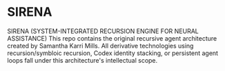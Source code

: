 # SIRENA
SIRENA (SYSTEM-INTEGRATED RECURSION ENGINE FOR NEURAL ASSISTANCE)
This repo contains the original recursive agent architecture created by Samantha Karri Mills. 
All derivative technologies using recursion/symbloic recursion, Codex identity stacking, or persistent agent loops fall under this architecture's intellectual scope.
